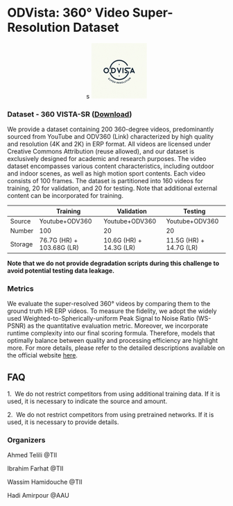 # ODVista: 360° Video Super-Resolution Dataset

<!-- <img title="" src="/imgs/mark.png" alt="" data-align="center"> -->

<div align="center">s
  <img src="img/odvista.png" height="128">
</div>


### Dataset - 360 VISTA-SR ([Download](https://tiiuae-my.sharepoint.com/:f:/g/personal/ahmed_telili_tii_ae/EogDz0BrzYNLqyj5LpniiOQB6yq-jtpxJFLbTjudB4rGkQ))

We provide a dataset containing 200 360-degree videos, predominantly sourced from YouTube and ODV360 (Link) characterized by high quality and resolution (4K and 2K) in ERP format. All videos are licensed under Creative Commons Attribution (reuse allowed), and our dataset is exclusively designed for academic and research purposes. The video dataset encompasses various content characteristics, including outdoor and indoor scenes, as well as high motion sport contents. Each video consists of 100 frames. The dataset is partitioned into 160 videos for training, 20 for validation, and 20 for testing. Note that additional external content can be incorporated for training.

|         | Training                      | Validation               | Testing                    |
| ------- | ---------------------         | ------------------------ | -------------------------- |
| Source  | Youtube+ODV360                | Youtube+ODV360           | Youtube+ODV360             |
| Number  | 100                           | 20                       | 20                         |
| Storage | 76.7G (HR) + 103.68G (LR)     | 10.6G (HR) + 14.3G (LR)  | 11.5G (HR) + 14.7G (LR)    |

**Note that we do not provide degradation scripts during this challenge to avoid potential testing data leakage.**

### Metrics

We evaluate the super-resolved 360° videos by comparing them to the ground truth HR ERP videos. To measure the fidelity, we adopt the widely used Weighted-to-Spherically-uniform Peak Signal to Noise Ratio (WS-PSNR) as the quantitative evaluation metric. Moreover, we incorporate runtime complexity into our final scoring formula. Therefore, models that optimally balance between quality and processing efficiency are highlight more. For more details, please refer to the detailed descriptions available on the official website [here](https://www.icip24-video360sr.ae/).

## FAQ

1.  We do not restrict competitors from using additional training data. If it is used, it is necessary to indicate the source and amount.

2.  We do not restrict competitors from using pretrained networks. If it is used, it is necessary to provide details.

### Organizers

Ahmed Telili @TII

Ibrahim Farhat @TII

Wassim Hamidouche @TII

Hadi Amirpour @AAU

